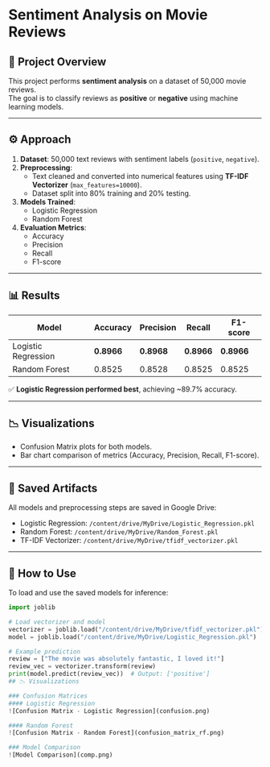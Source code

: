 # Sentiment Analysis on Movie Reviews

## 📖 Project Overview
This project performs **sentiment analysis** on a dataset of 50,000 movie reviews.  
The goal is to classify reviews as **positive** or **negative** using machine learning models.

---

## ⚙️ Approach
1. **Dataset**: 50,000 text reviews with sentiment labels (`positive`, `negative`).
2. **Preprocessing**:
   - Text cleaned and converted into numerical features using **TF-IDF Vectorizer** (`max_features=10000`).
   - Dataset split into 80% training and 20% testing.
3. **Models Trained**:
   - Logistic Regression
   - Random Forest
4. **Evaluation Metrics**:
   - Accuracy
   - Precision
   - Recall
   - F1-score

---

## 📊 Results

| Model               | Accuracy | Precision | Recall | F1-score |
|----------------------|----------|-----------|--------|----------|
| Logistic Regression  | **0.8966** | **0.8968** | **0.8966** | **0.8966** |
| Random Forest        | 0.8525   | 0.8528    | 0.8525 | 0.8525   |

✅ **Logistic Regression performed best**, achieving ~89.7% accuracy.

---

## 📉 Visualizations
- Confusion Matrix plots for both models.
- Bar chart comparison of metrics (Accuracy, Precision, Recall, F1-score).

---

## 💾 Saved Artifacts
All models and preprocessing steps are saved in Google Drive:

- Logistic Regression: `/content/drive/MyDrive/Logistic_Regression.pkl`  
- Random Forest: `/content/drive/MyDrive/Random_Forest.pkl`  
- TF-IDF Vectorizer: `/content/drive/MyDrive/tfidf_vectorizer.pkl`  

---

## 🚀 How to Use
To load and use the saved models for inference:

```python
import joblib

# Load vectorizer and model
vectorizer = joblib.load("/content/drive/MyDrive/tfidf_vectorizer.pkl")
model = joblib.load("/content/drive/MyDrive/Logistic_Regression.pkl")

# Example prediction
review = ["The movie was absolutely fantastic, I loved it!"]
review_vec = vectorizer.transform(review)
print(model.predict(review_vec))  # Output: ['positive']
## 📉 Visualizations

### Confusion Matrices
#### Logistic Regression
![Confusion Matrix - Logistic Regression](confusion.png)

#### Random Forest
![Confusion Matrix - Random Forest](confusion_matrix_rf.png)

### Model Comparison
![Model Comparison](comp.png)


